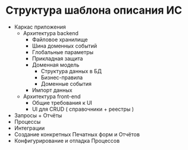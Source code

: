 # Структура шаблона описания ИС

- Каркас приложения  
  - Архитектура backend
    - Файловое хранилище
    - Шина доменных событий
    - Глобальные параметры  
    - Прикладная защита
    - Доменная модель
      - Структура данных в БД
      - Бизнес-правила
      - Доменные события
    - Импорт данных
  - Архитектура front-end
    - Общие требования к UI
    - UI для CRUD ( справочники +  реестры )
- Запросы +  Отчёты
- Процессы
- Интеграции
- Создание конкретных Печатных форм и Отчётов
- Конфигурирование и отладка Процессов
